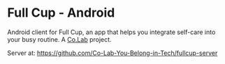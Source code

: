 # Full Cup - Android

Android client for Full Cup, an app that helps you integrate self-care into your busy routine. A [Co.Lab](https://joincolab.io) project.

Server at: https://github.com/Co-Lab-You-Belong-in-Tech/fullcup-server
